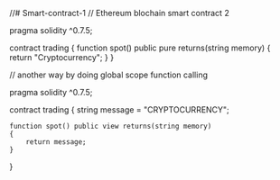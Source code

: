 //# Smart-contract-1
// Ethereum blochain smart contract 2

pragma solidity ^0.7.5;

contract trading
{
    function spot() public pure returns(string memory)
    {
        return "Cryptocurrency";
    }
}



// another way by doing global scope function calling


pragma solidity ^0.7.5;



contract trading
{
    string message = "CRYPTOCURRENCY";

    function spot() public view returns(string memory)
    {
        return message;
    }
}
